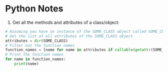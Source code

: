 # Python Notes

1. Get all the methods and attributes of a class/object:

```python
# Assuming you have an instance of the SOME_CLASS object called SOME_CLASS
# Get the list of all attributes of the SOME_CLASS object
attributes = dir(SOME_CLASS)
# Filter out the function names
function_names = [name for name in attributes if callable(getattr(SOME_CLASS, name))]
# Print the function names
for name in function_names:
    print(name)
```

